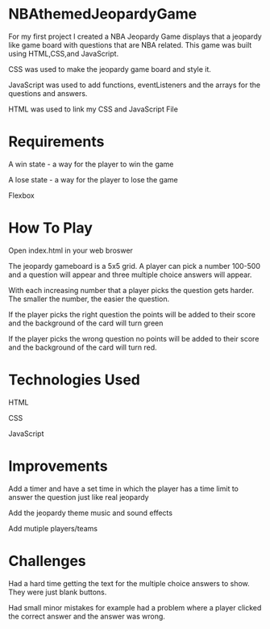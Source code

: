 # NBAthemedJeopardyGame

For my first project I created a NBA Jeopardy Game displays that a jeopardy like game board with questions that are NBA related. This game was built using HTML,CSS,and JavaScript.

CSS was used to make the jeopardy game board and style it.

JavaScript was used to add functions, eventListeners and the arrays for the questions and answers.

HTML was used to link my CSS and JavaScript File

# Requirements

A win state - a way for the player to win the game

A lose state - a way for the player to lose the game

Flexbox

# How To Play

Open index.html in your web broswer 

The jeopardy gameboard is a 5x5 grid. A player can pick a number 100-500 and a question will appear and three multiple choice answers will appear.

With each increasing number that a player picks the question gets harder. The smaller the number, the easier the question.

If the player picks the right question the points will be added to their score and the background of the card will turn green

If the player picks the wrong question no points will be added to their score and the background of the card will turn red. 

# Technologies Used

HTML

CSS

JavaScript

# Improvements

Add a timer and have a set time in which the player has a time limit to answer the question just like real jeopardy

Add the jeopardy theme music and sound effects

Add mutiple players/teams

# Challenges 

Had a hard time getting the text for the multiple choice answers to show. They were just blank buttons.

Had small minor mistakes for example had a problem where a player clicked the correct answer and the answer was wrong.
